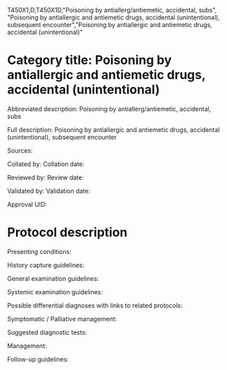 T450X1,D,T450X1D,"Poisoning by antiallerg/antiemetic, accidental, subs", "Poisoning by antiallergic and antiemetic drugs, accidental (unintentional), subsequent encounter","Poisoning by antiallergic and antiemetic drugs, accidental (unintentional)"
# Category title: Poisoning by antiallergic and antiemetic drugs, accidental (unintentional)

Abbreviated description: Poisoning by antiallerg/antiemetic, accidental, subs

Full description: Poisoning by antiallergic and antiemetic drugs, accidental (unintentional), subsequent encounter

Sources:

Collated by:
Collation date:

Reviewed by:
Review date:

Validated by:
Validation date:

Approval UID:

# Protocol description

Presenting conditions:

History capture guidelines:

General examination guidelines:

Systemic examination guidelines:

Possible differential diagnoses with links to related protocols:

Symptomatic / Palliative management:

Suggested diagnostic tests:

Management:

Follow-up guidelines:
